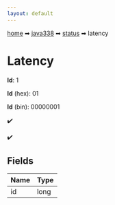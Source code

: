 ```yaml
---
layout: default
---
```


[home](/) ➡ [java338](/protocol/java338) ➡ [status](/protocol/java338/status) ➡ latency

# Latency

**Id**: 1

**Id** (hex): 01

**Id** (bin): 00000001

✔️

✔️

## Fields

Name | Type
---|---
id | long

